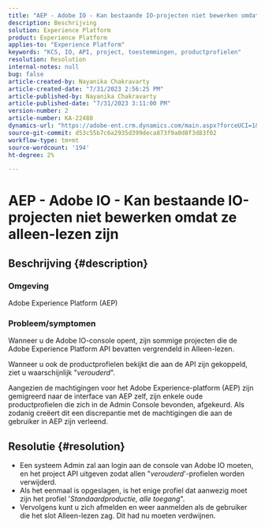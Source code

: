 ```yaml
---
title: "AEP - Adobe IO - Kan bestaande IO-projecten niet bewerken omdat ze alleen-lezen zijn"
description: Beschrijving
solution: Experience Platform
product: Experience Platform
applies-to: "Experience Platform"
keywords: "KCS, IO, API, project, toestemmingen, productprofielen"
resolution: Resolution
internal-notes: null
bug: false
article-created-by: Nayanika Chakravarty
article-created-date: "7/31/2023 2:56:25 PM"
article-published-by: Nayanika Chakravarty
article-published-date: "7/31/2023 3:11:00 PM"
version-number: 2
article-number: KA-22488
dynamics-url: "https://adobe-ent.crm.dynamics.com/main.aspx?forceUCI=1&pagetype=entityrecord&etn=knowledgearticle&id=660dce67-b22f-ee11-bdf3-6045bd006149"
source-git-commit: d53c55b7c6a2935d399deca873f9a0d8f3d83f02
workflow-type: tm+mt
source-wordcount: '194'
ht-degree: 2%

---
```


# AEP - Adobe IO - Kan bestaande IO-projecten niet bewerken omdat ze alleen-lezen zijn

## Beschrijving {#description}


### Omgeving

Adobe Experience Platform (AEP)

### Probleem/symptomen

Wanneer u de Adobe IO-console opent, zijn sommige projecten die de Adobe Experience Platform API bevatten vergrendeld in Alleen-lezen.

Wanneer u ook de productprofielen bekijkt die aan de API zijn gekoppeld, ziet u waarschijnlijk &quot;*verouderd*&quot;.

Aangezien de machtigingen voor het Adobe Experience-platform (AEP) zijn gemigreerd naar de interface van AEP zelf, zijn enkele oude productprofielen die zich in de Admin Console bevonden, afgekeurd. Als zodanig creëert dit een discrepantie met de machtigingen die aan de gebruiker in AEP zijn verleend.


## Resolutie {#resolution}


- Een systeem Admin zal aan login aan de console van Adobe IO moeten, en het project API uitgeven zodat allen &quot;*verouderd*&#39;-profielen worden verwijderd.
- Als het eenmaal is opgeslagen, is het enige profiel dat aanwezig moet zijn het profiel &#39;*Standaardproductie, alle toegang*&quot;.
- Vervolgens kunt u zich afmelden en weer aanmelden als de gebruiker die het slot Alleen-lezen zag. Dit had nu moeten verdwijnen.



